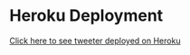 # Heroku Deployment

[Click here to see tweeter deployed on Heroku](http://tweeter-mongodb.herokuapp.com/)